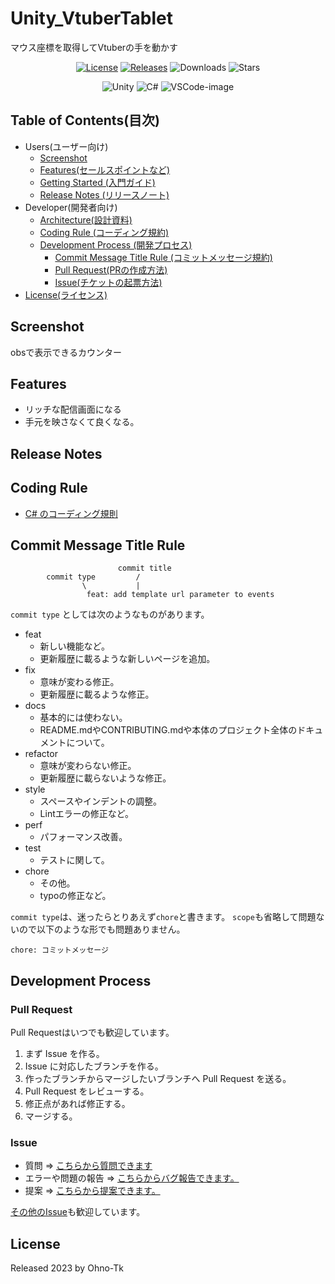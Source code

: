 # Unity_VtuberTablet
マウス座標を取得してVtuberの手を動かす

<!-- repo url. -->
[Releases]: https://img.shields.io/github/v/release/Ohno-Tk/Unity_VtuberTablet?logo=github
[Downloads]: https://img.shields.io/github/downloads/Ohno-Tk/Unity_VtuberTablet/total?logo=github
[Stars]: https://img.shields.io/github/stars/Ohno-Tk/Unity_VtuberTablet?style=social

<!-- development tool url. -->
[License]: https://img.shields.io/badge/license-MIT-blue.svg
[Unity]: https://img.shields.io/badge/Unity-2022.1.10f1-000000.svg?logo=unity&style=flat
[C#]: https://img.shields.io/badge/c%23-%23239120.svg?style=for-the-badge&logo=c-sharp&logoColor=white&style=flat
[VSCode-image]: https://img.shields.io/badge/-Visual%20studio%20code-007ACC.svg?logo=visualstudiocode&style=flat

<!-- badge. -->
<div align="center">

  <!-- repo info -->
  [![License]](/.github/LICENSE) [![Releases]](https://github.com/Ohno-Tk/Unity_VtuberTablet/releases) ![Downloads] ![Stars]

  <!-- development tool -->
  ![Unity] ![C#] ![VSCode-image]
</div>

## Table of Contents(目次)
- Users(ユーザー向け)
  - [Screenshot](#screenshot)
  - [Features(セールスポイントなど)](#features)
  - [Getting Started (入門ガイド)](https://github.com/Ohno-Tk/OBS_Counter/wiki/Users_Getting-Started-(%E5%85%A5%E9%96%80%E3%82%AC%E3%82%A4%E3%83%89))
  - [Release Notes (リリースノート)](#release-notes)
- Developer(開発者向け)
  - [Architecture(設計資料)](#architecture)
  - [Coding Rule (コーディング規約)](#coding-rule)
  - [Development Process (開発プロセス)](#development-process)
    - [Commit Message Title Rule (コミットメッセージ規約)](#commit-message-title-rule)
    - [Pull Request(PRの作成方法)](#pull-request)
    - [Issue(チケットの起票方法)](#issue)
- [License(ライセンス)](#license)

## Screenshot
obsで表示できるカウンター
<div align="center">
  
</div>

## Features
- リッチな配信画面になる
- 手元を映さなくて良くなる。

## Release Notes

## Coding Rule
- [C# のコーディング規則](https://learn.microsoft.com/ja-jp/dotnet/csharp/fundamentals/coding-style/coding-conventions)

## Commit Message Title Rule
```
                        commit title
        commit type         /
                \           |
                 feat: add template url parameter to events
```
`commit type` としては次のようなものがあります。

- feat
    - 新しい機能など。
    - 更新履歴に載るような新しいページを追加。
- fix
    - 意味が変わる修正。
    - 更新履歴に載るような修正。
- docs
    - 基本的には使わない。
    - README.mdやCONTRIBUTING.mdや本体のプロジェクト全体のドキュメントについて。
- refactor
    - 意味が変わらない修正。
    - 更新履歴に載らないような修正。
- style
    - スペースやインデントの調整。
    - Lintエラーの修正など。
- perf
    - パフォーマンス改善。
- test
    - テストに関して。
- chore
    - その他。
    - typoの修正など。

`commit type`は、迷ったらとりあえず`chore`と書きます。
`scope`も省略して問題ないので以下のような形でも問題ありません。

```
chore: コミットメッセージ
```

## Development Process
### Pull Request
Pull Requestはいつでも歓迎しています。

1. まず Issue を作る。
1. Issue に対応したブランチを作る。
1. 作ったブランチからマージしたいブランチへ Pull Request を送る。
1. Pull Request をレビューする。
1. 修正点があれば修正する。
1. マージする。

### Issue
- 質問 => [こちらから質問できます](https://github.com/Ohno-Tk/OBS_Counter/issues/new?template=question.md)
- エラーや問題の報告 => [こちらからバグ報告できます。](https://github.com/Ohno-Tk/OBS_Counter/issues/new?template=bug_report.md)
- 提案 => [こちらから提案できます。](https://github.com/Ohno-Tk/OBS_Counter/issues/new?template=feature_request.md)

[その他のIssue](https://github.com/Ohno-Tk/OBS_Counter/issues/new?template=other.md)も歓迎しています。

## License
Released 2023 by Ohno-Tk
